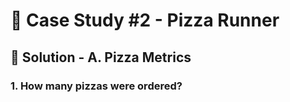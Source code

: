 # 🍕 Case Study #2 - Pizza Runner

## 🍝 Solution - A. Pizza Metrics

### 1. How many pizzas were ordered?

